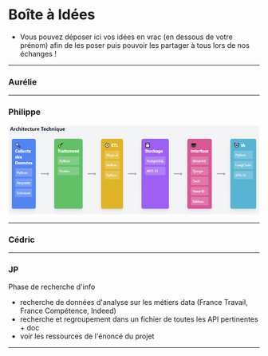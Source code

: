 # Boîte à Idées

- Vous pouvez déposer ici vos idées en vrac (en dessous de votre prénom) afin de les poser puis pouvoir les partager à tous lors de nos échanges !

---
### Aurélie


---
### Philippe
![alt text](image.png)

---
### Cédric


---
### JP
Phase de recherche d'info
-  recherche de données d'analyse sur les métiers data (France Travail, France Compétence, Indeed)
-  recherche et regroupement dans un fichier de toutes les API pertinentes + doc
-  voir les ressources de l'énoncé du projet

---
